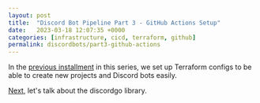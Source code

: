```yaml
---
layout: post
title:  "Discord Bot Pipeline Part 3 - GitHub Actions Setup"
date:   2023-03-18 12:07:35 +0000
categories: [infrastructure, cicd, terraform, github]
permalink: discordbots/part3-github-actions
---
```

In the [previous installment](part2-terraform) in this series, we set up
Terraform configs to be able to create new projects and Discord bots easily.

[Next](part4-discordgo), let's talk about the discordgo library.